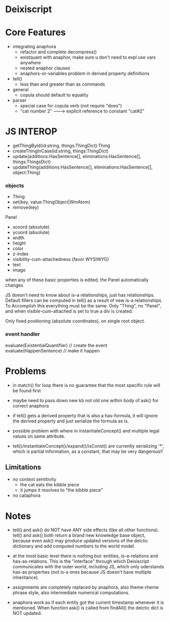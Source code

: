 # Deixiscript

# Core Features

- integrating anaphora
  - refactor and complete decompress()
  - existquant with anaphor, make sure u don't need to expl use vars anywhere
  - nested anaphor clauses
  - anaphors-or-variables problem in derived property definitions
- tell()
  - less than and greater than as commands
- general
  - copula should default to equality
- parser
  - special case for copula verb (not require "does")
  - "cat number 2" ---> explicit reference to constant "cat#2"

# JS INTEROP

- getThingById(id:string, things:ThingDict):Thing
- createThingInCase(id:string, things:ThingDict)
- update(additions:HasSentence[], eliminations:HasSentence[], things:ThingsDict)
- updateThing(additions:HasSentence[], eliminations:HasSentence[], object:Thing)

### objects

- Thing
- set(key, value:ThingObject|WmAtom)
- remove(key)

Panel

- xcoord (absolute)
- ycoord (absolute)
- width
- height
- color
- z-index
- visibility-cum-attachedness (favor WYSIWYG) 
- text 
- image

when any of these basic properties is edited, the Panel automatically changes

JS doesn't need to know about is-a relationships, just has relationships.
Default fillers can be computed in tell() as a result of new is-a
relationships. To Accomplish this everything must be the same. Only "Thing", no
"Panel", and when visible-cum-attached is set to true a div is created. 

Only fixed positioning (absolute coordinates), on single root object.

### event handler

evaluate(ExistentialQuantifier) // create the event evaluate(HappenSentence) //
make it happen

# Problems

- in match() for loop there is no guarantee that the most specific rule will be
  found first

- maybe need to pass down new kb not old one within body of ask() for correct anaphora

- if tell() gets a derived property that is also a has-formula, it will ignore the derived property and just serialize the formula as is.

- possible problem with where in instantiateConcept() and multiple legal values on same attribute.

- tell()/instantiateConcept()/expand()/isConst() are currently serializing '*', which is partial information, as a constant, that may be very dangerous!!

## Limitations

- no context sentitivity
  - the cat eats the kibble piece
  - it jumps it resolves to "the kibble piece"
- no cataphora

# Notes

- tell() and ask() do NOT have ANY side effects (like all other functions). tell() and ask() both return a brand new knowledge base object, because even ask() may produce updated versions of the deictic dictionary and add computed numbers to the world model.

- at the most basic level there is nothing but: entities, is-a-relations and
  has-as-relations. This is the "interface" through which Deixiscript communicates
  with the outer world, including JS, which only uderstands has-as properties (not is-a ones because JS doesn't have multiple inheritance).

- assignments are completely replaced by anaphora, also theme-rheme phrase
  style, also intermediate numerical computations.

- anaphora work as if each entity got the current timestamp whenever it is mentioned. When function ask() is called from findAll() the deictic dict is NOT updated.

